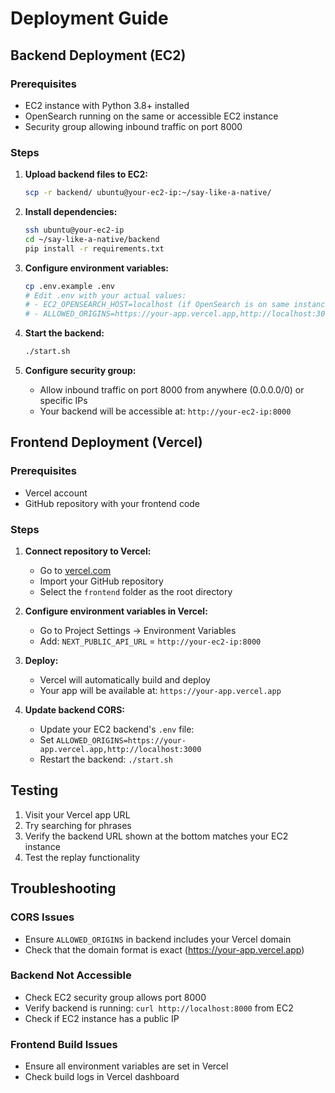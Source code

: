 # Deployment Guide

## Backend Deployment (EC2)

### Prerequisites
- EC2 instance with Python 3.8+ installed
- OpenSearch running on the same or accessible EC2 instance
- Security group allowing inbound traffic on port 8000

### Steps

1. **Upload backend files to EC2:**
   ```bash
   scp -r backend/ ubuntu@your-ec2-ip:~/say-like-a-native/
   ```

2. **Install dependencies:**
   ```bash
   ssh ubuntu@your-ec2-ip
   cd ~/say-like-a-native/backend
   pip install -r requirements.txt
   ```

3. **Configure environment variables:**
   ```bash
   cp .env.example .env
   # Edit .env with your actual values:
   # - EC2_OPENSEARCH_HOST=localhost (if OpenSearch is on same instance)
   # - ALLOWED_ORIGINS=https://your-app.vercel.app,http://localhost:3000
   ```

4. **Start the backend:**
   ```bash
   ./start.sh
   ```

5. **Configure security group:**
   - Allow inbound traffic on port 8000 from anywhere (0.0.0.0/0) or specific IPs
   - Your backend will be accessible at: `http://your-ec2-ip:8000`

## Frontend Deployment (Vercel)

### Prerequisites
- Vercel account
- GitHub repository with your frontend code

### Steps

1. **Connect repository to Vercel:**
   - Go to [vercel.com](https://vercel.com)
   - Import your GitHub repository
   - Select the `frontend` folder as the root directory

2. **Configure environment variables in Vercel:**
   - Go to Project Settings → Environment Variables
   - Add: `NEXT_PUBLIC_API_URL` = `http://your-ec2-ip:8000`

3. **Deploy:**
   - Vercel will automatically build and deploy
   - Your app will be available at: `https://your-app.vercel.app`

4. **Update backend CORS:**
   - Update your EC2 backend's `.env` file:
   - Set `ALLOWED_ORIGINS=https://your-app.vercel.app,http://localhost:3000`
   - Restart the backend: `./start.sh`

## Testing

1. Visit your Vercel app URL
2. Try searching for phrases
3. Verify the backend URL shown at the bottom matches your EC2 instance
4. Test the replay functionality

## Troubleshooting

### CORS Issues
- Ensure `ALLOWED_ORIGINS` in backend includes your Vercel domain
- Check that the domain format is exact (https://your-app.vercel.app)

### Backend Not Accessible
- Check EC2 security group allows port 8000
- Verify backend is running: `curl http://localhost:8000` from EC2
- Check if EC2 instance has a public IP

### Frontend Build Issues
- Ensure all environment variables are set in Vercel
- Check build logs in Vercel dashboard